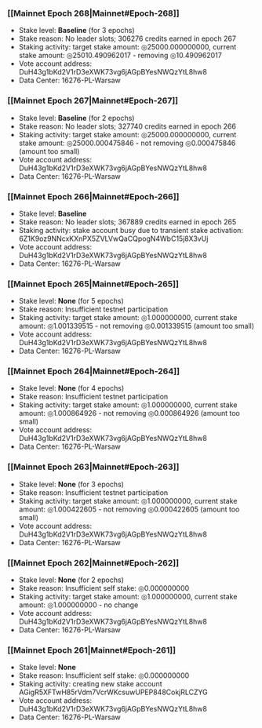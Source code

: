 ### [[Mainnet Epoch 268|Mainnet#Epoch-268]]
* Stake level: **Baseline** (for 3 epochs)
* Stake reason: No leader slots; 306276 credits earned in epoch 267
* Staking activity: target stake amount: ◎25000.000000000, current stake amount: ◎25010.490962017 - removing ◎10.490962017
* Vote account address: DuH43g1bKd2V1rD3eXWK73vg6jAGpBYesNWQzYtL8hw8
* Data Center: 16276-PL-Warsaw
### [[Mainnet Epoch 267|Mainnet#Epoch-267]]
* Stake level: **Baseline** (for 2 epochs)
* Stake reason: No leader slots; 327740 credits earned in epoch 266
* Staking activity: target stake amount: ◎25000.000000000, current stake amount: ◎25000.000475846 - not removing ◎0.000475846 (amount too small)
* Vote account address: DuH43g1bKd2V1rD3eXWK73vg6jAGpBYesNWQzYtL8hw8
* Data Center: 16276-PL-Warsaw
### [[Mainnet Epoch 266|Mainnet#Epoch-266]]
* Stake level: **Baseline**
* Stake reason: No leader slots; 367889 credits earned in epoch 265
* Staking activity: stake account busy due to transient stake activation: 6Z1K9oz9NNcxKXnPX5ZVLVwQaCQpogN4WbC15j8X3vUj
* Vote account address: DuH43g1bKd2V1rD3eXWK73vg6jAGpBYesNWQzYtL8hw8
* Data Center: 16276-PL-Warsaw
### [[Mainnet Epoch 265|Mainnet#Epoch-265]]
* Stake level: **None** (for 5 epochs)
* Stake reason: Insufficient testnet participation
* Staking activity: target stake amount: ◎1.000000000, current stake amount: ◎1.001339515 - not removing ◎0.001339515 (amount too small)
* Vote account address: DuH43g1bKd2V1rD3eXWK73vg6jAGpBYesNWQzYtL8hw8
* Data Center: 16276-PL-Warsaw
### [[Mainnet Epoch 264|Mainnet#Epoch-264]]
* Stake level: **None** (for 4 epochs)
* Stake reason: Insufficient testnet participation
* Staking activity: target stake amount: ◎1.000000000, current stake amount: ◎1.000864926 - not removing ◎0.000864926 (amount too small)
* Vote account address: DuH43g1bKd2V1rD3eXWK73vg6jAGpBYesNWQzYtL8hw8
* Data Center: 16276-PL-Warsaw
### [[Mainnet Epoch 263|Mainnet#Epoch-263]]
* Stake level: **None** (for 3 epochs)
* Stake reason: Insufficient testnet participation
* Staking activity: target stake amount: ◎1.000000000, current stake amount: ◎1.000422605 - not removing ◎0.000422605 (amount too small)
* Vote account address: DuH43g1bKd2V1rD3eXWK73vg6jAGpBYesNWQzYtL8hw8
* Data Center: 16276-PL-Warsaw
### [[Mainnet Epoch 262|Mainnet#Epoch-262]]
* Stake level: **None** (for 2 epochs)
* Stake reason: Insufficient self stake: ◎0.000000000
* Staking activity: target stake amount: ◎1.000000000, current stake amount: ◎1.000000000 - no change
* Vote account address: DuH43g1bKd2V1rD3eXWK73vg6jAGpBYesNWQzYtL8hw8
* Data Center: 16276-PL-Warsaw
### [[Mainnet Epoch 261|Mainnet#Epoch-261]]
* Stake level: **None**
* Stake reason: Insufficient self stake: ◎0.000000000
* Staking activity: creating new stake account AGigR5XFTwH85rVdm7VcrWKcsuwUPEP848CokjRLCZYG
* Vote account address: DuH43g1bKd2V1rD3eXWK73vg6jAGpBYesNWQzYtL8hw8
* Data Center: 16276-PL-Warsaw